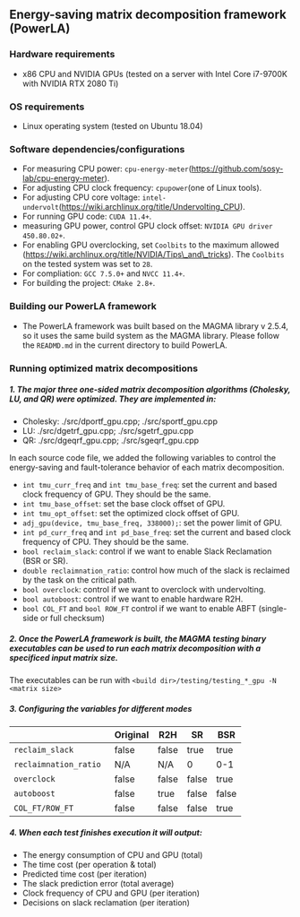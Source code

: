 ## Energy-saving matrix decomposition framework (PowerLA)
### Hardware requirements
* x86 CPU and NVIDIA GPUs (tested on a server with Intel Core i7-9700K with NVIDIA RTX 2080 Ti)

### OS requirements
* Linux operating system (tested on Ubuntu 18.04)

### Software dependencies/configurations
* For measuring CPU power: `cpu-energy-meter`(https://github.com/sosy-lab/cpu-energy-meter).
* For adjusting CPU clock frequency: `cpupower`(one of Linux tools).
* For adjusting CPU core voltage: `intel-undervolt`(https://wiki.archlinux.org/title/Undervolting_CPU).
* For running GPU code: `CUDA 11.4+`.
* measuring GPU power, control GPU clock offset: `NVIDIA GPU driver 450.80.02+`.
* For enabling GPU overclocking, set `Coolbits` to the maximum allowed (https://wiki.archlinux.org/title/NVIDIA/Tips\_and\_tricks). The `Coolbits` on the tested system was set to `28`.
* For compliation: `GCC 7.5.0+` and `NVCC 11.4+`.
* For building the project: `CMake 2.8+`.

### Building our PowerLA framework
* The PowerLA framework was built based on the MAGMA library v 2.5.4, so it uses the same build system as the MAGMA library. Please follow the `READMD.md` in the current directory to build PowerLA.

### Running optimized matrix decompositions

##### 1. The major three one-sided matrix decomposition algorithms (Cholesky, LU, and QR) were optimized. They are implemented in:

* Cholesky: ./src/dportf\_gpu.cpp; ./src/sportf\_gpu.cpp
* LU: ./src/dgetrf\_gpu.cpp; ./src/sgetrf\_gpu.cpp
* QR: ./src/dgeqrf\_gpu.cpp; ./src/sgeqrf\_gpu.cpp

In each source code file, we added the following variables to control the energy-saving and fault-tolerance behavior of each matrix decomposition.

* `int tmu_curr_freq` and `int tmu_base_freq`: set the current and based clock frequency of GPU. They should be the same.
* `int tmu_base_offset`: set the base clock offset of GPU.
* `int tmu_opt_offset`: set the optimized clock offset of GPU.
* `adj_gpu(device, tmu_base_freq, 338000);`: set the power limit of GPU.
* `int pd_curr_freq` and `int pd_base_freq`: set the current and based clock frequency of CPU. They should be the same.
* `bool reclaim_slack`: control if we want to enable Slack Reclamation (BSR or SR).
* `double reclaimnation_ratio`: control how much of the slack is reclaimed by the task on the critical path.
* `bool overclock`: control if we want to overclock with undervolting.
* `bool autoboost`: control if we want to enable hardware R2H.
* `bool COL_FT` and `bool ROW_FT` control if we want to enable ABFT (single-side or full checksum)

##### 2. Once the PowerLA framework is built, the MAGMA testing binary executables can be used to run each matrix decomposition with a specificed input matrix size.

The executables can be run with `<build dir>/testing/testing_*_gpu -N <matrix size>`

##### 3. Configuring the variables for different modes

||Original|R2H|SR|BSR|
|---|---|---|---|---|
| `reclaim_slack` |false|false|true|true|
|`reclaimnation_ratio `|N/A|N/A|0|0-1|
| `overclock` |false|false|false|true|
| `autoboost` |false|true|false|false|
| `COL_FT/ROW_FT` |false|false|false|true|

##### 4. When each test finishes execution it will output:

* The energy consumption of CPU and GPU (total)
* The time cost (per operation & total)
* Predicted time cost (per iteration)
* The slack prediction error (total average)
* Clock frequency of CPU and GPU (per iteration)
* Decisions on slack reclamation (per iteration)
